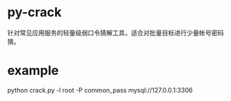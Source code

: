 # py-crack
针对常见应用服务的轻量级弱口令猜解工具，适合对批量目标进行少量帐号密码猜。

# example
python crack.py -l root -P common_pass mysql://127.0.0.1:3306
